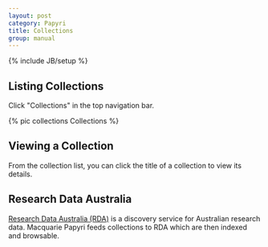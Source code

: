 ```yaml
---
layout: post
category: Papyri
title: Collections
group: manual
---
```

{% include JB/setup %}

## Listing Collections
Click "Collections" in the top navigation bar.

{% pic collections Collections %}

## Viewing a Collection
From the collection list, you can click the title of a collection to view its details.

## Research Data Australia
[Research Data Australia (RDA)](http://researchdata.ands.org.au/) is a discovery service for Australian research data.
Macquarie Papyri feeds collections to RDA which are then indexed and browsable.
